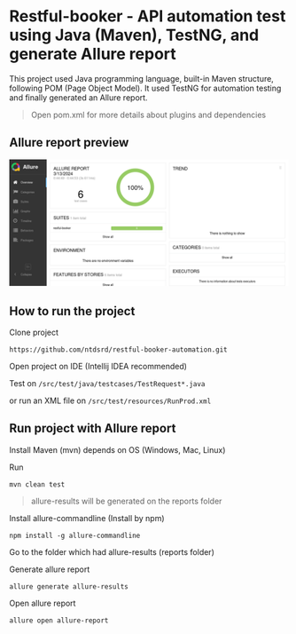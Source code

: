 # Restful-booker - API automation test using Java (Maven), TestNG, and generate Allure report
This project used Java programming language, built-in Maven structure, following POM (Page Object Model). It used TestNG for automation testing and finally generated an Allure report.

> Open pom.xml for more details about plugins and dependencies
## Allure report preview
![allure report](https://github.com/ntdsrd/restful-booker-automation/blob/master/reports/allure-report.png)
## How to run the project
Clone project
```
https://github.com/ntdsrd/restful-booker-automation.git
```
Open project on IDE (Intellij IDEA recommended)

Test on `/src/test/java/testcases/TestRequest*.java`

or run an XML file on `/src/test/resources/RunProd.xml`

## Run project with Allure report
Install Maven (mvn) depends on OS (Windows, Mac, Linux)

Run
```
mvn clean test
```
> allure-results will be generated on the reports folder

Install allure-commandline (Install by npm)
```
npm install -g allure-commandline
```
Go to the folder which had allure-results (reports folder)

Generate allure report
```
allure generate allure-results
```
Open allure report
```
allure open allure-report
```
